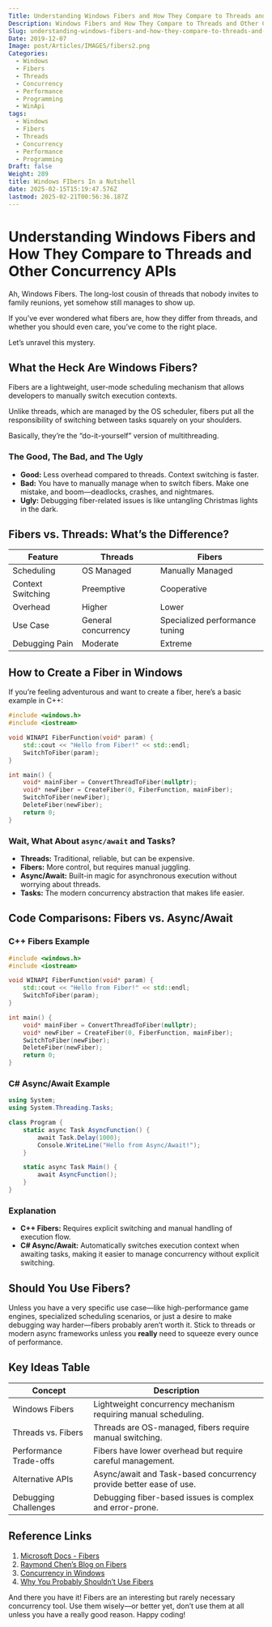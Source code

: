 ```yaml
---
Title: Understanding Windows Fibers and How They Compare to Threads and Other Concurrency APIs
Description: Windows Fibers and How They Compare to Threads and Other Concurrency APIs
Slug: understanding-windows-fibers-and-how-they-compare-to-threads-and-other-concurrency-apis
Date: 2019-12-07
Image: post/Articles/IMAGES/fibers2.png
Categories:
  - Windows
  - Fibers
  - Threads
  - Concurrency
  - Performance
  - Programming
  - WinApi
tags:
  - Windows
  - Fibers
  - Threads
  - Concurrency
  - Performance
  - Programming
Draft: false
Weight: 289
title: Windows FIbers In a Nutshell
date: 2025-02-15T15:19:47.576Z
lastmod: 2025-02-21T00:56:36.187Z
---
```

# Understanding Windows Fibers and How They Compare to Threads and Other Concurrency APIs

Ah, Windows Fibers. The long-lost cousin of threads that nobody invites to family reunions, yet somehow still manages to show up.

If you’ve ever wondered what fibers are, how they differ from threads, and whether you should even care, you’ve come to the right place.

Let’s unravel this mystery.

## What the Heck Are Windows Fibers?

Fibers are a lightweight, user-mode scheduling mechanism that allows developers to manually switch execution contexts.

Unlike threads, which are managed by the OS scheduler, fibers put all the responsibility of switching between tasks squarely on your shoulders.

Basically, they’re the “do-it-yourself” version of multithreading.

### The Good, The Bad, and The Ugly

* **Good:** Less overhead compared to threads. Context switching is faster.
* **Bad:** You have to manually manage when to switch fibers. Make one mistake, and boom—deadlocks, crashes, and nightmares.
* **Ugly:** Debugging fiber-related issues is like untangling Christmas lights in the dark.

## Fibers vs. Threads: What’s the Difference?

| **Feature**       | **Threads**         | **Fibers**                     |
| ----------------- | ------------------- | ------------------------------ |
| Scheduling        | OS Managed          | Manually Managed               |
| Context Switching | Preemptive          | Cooperative                    |
| Overhead          | Higher              | Lower                          |
| Use Case          | General concurrency | Specialized performance tuning |
| Debugging Pain    | Moderate            | Extreme                        |

## How to Create a Fiber in Windows

If you’re feeling adventurous and want to create a fiber, here’s a basic example in C++:

```cpp
#include <windows.h>
#include <iostream>

void WINAPI FiberFunction(void* param) {
    std::cout << "Hello from Fiber!" << std::endl;
    SwitchToFiber(param);
}

int main() {
    void* mainFiber = ConvertThreadToFiber(nullptr);
    void* newFiber = CreateFiber(0, FiberFunction, mainFiber);
    SwitchToFiber(newFiber);
    DeleteFiber(newFiber);
    return 0;
}
```

### Wait, What About `async/await` and Tasks?

* **Threads:** Traditional, reliable, but can be expensive.
* **Fibers:** More control, but requires manual juggling.
* **Async/Await:** Built-in magic for asynchronous execution without worrying about threads.
* **Tasks:** The modern concurrency abstraction that makes life easier.

## Code Comparisons: Fibers vs. Async/Await

### C++ Fibers Example

```cpp
#include <windows.h>
#include <iostream>

void WINAPI FiberFunction(void* param) {
    std::cout << "Hello from Fiber!" << std::endl;
    SwitchToFiber(param);
}

int main() {
    void* mainFiber = ConvertThreadToFiber(nullptr);
    void* newFiber = CreateFiber(0, FiberFunction, mainFiber);
    SwitchToFiber(newFiber);
    DeleteFiber(newFiber);
    return 0;
}
```

### C# Async/Await Example

```csharp
using System;
using System.Threading.Tasks;

class Program {
    static async Task AsyncFunction() {
        await Task.Delay(1000);
        Console.WriteLine("Hello from Async/Await!");
    }

    static async Task Main() {
        await AsyncFunction();
    }
}
```

### Explanation

* **C++ Fibers:** Requires explicit switching and manual handling of execution flow.
* **C# Async/Await:** Automatically switches execution context when awaiting tasks, making it easier to manage concurrency without explicit switching.

## Should You Use Fibers?

Unless you have a very specific use case—like high-performance game engines, specialized scheduling scenarios, or just a desire to make debugging way harder—fibers probably aren’t worth it. Stick to threads or modern async frameworks unless you **really** need to squeeze every ounce of performance.

## Key Ideas Table

| **Concept**            | **Description**                                                    |
| ---------------------- | ------------------------------------------------------------------ |
| Windows Fibers         | Lightweight concurrency mechanism requiring manual scheduling.     |
| Threads vs. Fibers     | Threads are OS-managed, fibers require manual switching.           |
| Performance Trade-offs | Fibers have lower overhead but require careful management.         |
| Alternative APIs       | Async/await and Task-based concurrency provide better ease of use. |
| Debugging Challenges   | Debugging fiber-based issues is complex and error-prone.           |

## Reference Links

1. [Microsoft Docs - Fibers](https://docs.microsoft.com/en-us/windows/win32/procthreads/fibers)
2. [Raymond Chen’s Blog on Fibers](https://devblogs.microsoft.com/oldnewthing/)
3. [Concurrency in Windows](https://docs.microsoft.com/en-us/windows/win32/procthreads/about-processes-and-threads)
4. [Why You Probably Shouldn’t Use Fibers](https://randomwebsite.com/article-on-fibers)

And there you have it! Fibers are an interesting but rarely necessary concurrency tool. Use them wisely—or better yet, don’t use them at all unless you have a really good reason. Happy coding!
